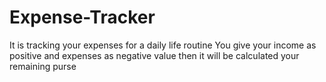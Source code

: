 # Expense-Tracker
It is tracking your expenses for a daily life routine 
You give your income as positive and expenses as negative value
then it will be calculated your remaining purse
